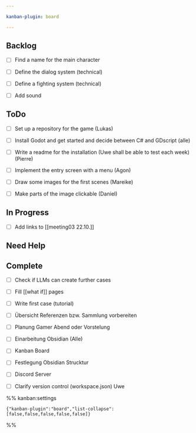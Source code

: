 ```yaml
---

kanban-plugin: board

---
```


## Backlog

- [ ] Find a name for the main character
- [ ] Define the dialog system (technical)
- [ ] Define a fighting system (technical)
- [ ] Add sound


## ToDo

- [ ] Set up a repository for the game (Lukas)
- [ ] Install Godot and get started and decide between C# and GDscript (alle)
- [ ] Write a readme for the installation (Uwe shall be able to test each week)
	(Pierre)
- [ ] Implement the entry screen with a menu (Agon)
- [ ] Draw some images for the first scenes (Mareike)
- [ ] Make parts of the image clickable (Daniel)


## In Progress

- [ ] Add links to [[meeting03 22.10.]]


## Need Help



## Complete

- [ ] Check if LLMs can create further cases
- [ ] Fill [[what if]] pages
- [ ] Write first case (tutorial)
- [ ] Übersicht Referenzen bzw. Sammlung vorbereiten
- [ ] Planung Gamer Abend oder Vorstelung
- [ ] Einarbeitung Obsidian (Alle)
- [ ] Kanban Board
- [ ] Festlegung Obsidian Strucktur
- [ ] Discord Server
- [ ] Clarify version control (workspace.json) Uwe




%% kanban:settings
```
{"kanban-plugin":"board","list-collapse":[false,false,false,false,false]}
```
%%